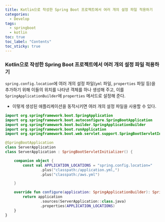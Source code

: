 ```yaml
---
title: Kotlin으로 작성한 Spring Boot 프로젝트에서 여러 개의 설정 파일 적용하기
categories:
  - Develop
tags:
  - springboot
  - kotlin
toc: true
toc_label: "Contents"
toc_sticky: true
---
```


### Kotlin으로 작성한 Spring Boot 프로젝트에서 여러 개의 설정 파일 적용하기

`spring.config.location`에 여러 개의 설정 파일(`yml` 파일, `properties` 파일 등)을 추가하기 위해 이들의 위치를 나타낸 객체를 하나 생성해 주고, 이를 `SpringApplicationBuilder`에 `properties` 메서드로 설정해 준다.

* 이렇게 생성된 애플리케이션을 동작시키면 여러 개의 설정 파일을 사용할 수 있다.

```kotlin
import org.springframework.boot.SpringApplication
import org.springframework.boot.autoconfigure.SpringBootApplication
import org.springframework.boot.builder.SpringApplicationBuilder
import org.springframework.boot.runApplication
import org.springframework.boot.web.servlet.support.SpringBootServletInitializer

@SpringBootApplication
class ServerApplication
class ServerApplication : SpringBootServletInitializer() {

    companion object {
        const val APPLICATION_LOCATIONS = "spring.config.location="
                .plus("classpath:/application.yml,")
                .plus("classpath:/aws.yml")

    }

    override fun configure(application: SpringApplicationBuilder): SpringApplicationBuilder {
        return application
                .sources(ServerApplication::class.java)
                .properties(APPLICATION_LOCATIONS)
    }
}
```

